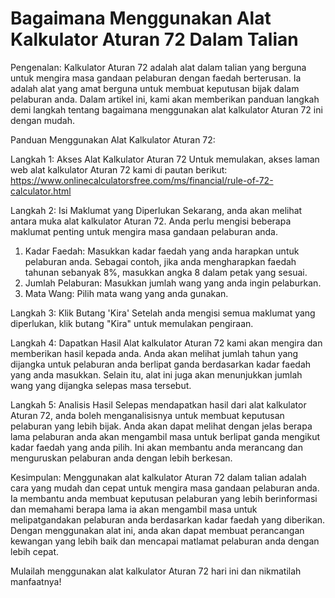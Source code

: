 Bagaimana Menggunakan Alat Kalkulator Aturan 72 Dalam Talian
============================================================

Pengenalan: Kalkulator Aturan 72 adalah alat dalam talian yang berguna untuk mengira masa gandaan pelaburan dengan faedah berterusan. Ia adalah alat yang amat berguna untuk membuat keputusan bijak dalam pelaburan anda. Dalam artikel ini, kami akan memberikan panduan langkah demi langkah tentang bagaimana menggunakan alat kalkulator Aturan 72 ini dengan mudah.

Panduan Menggunakan Alat Kalkulator Aturan 72:

Langkah 1: Akses Alat Kalkulator Aturan 72 Untuk memulakan, akses laman web alat kalkulator Aturan 72 kami di pautan berikut: <https://www.onlinecalculatorsfree.com/ms/financial/rule-of-72-calculator.html>

Langkah 2: Isi Maklumat yang Diperlukan Sekarang, anda akan melihat antara muka alat kalkulator Aturan 72. Anda perlu mengisi beberapa maklumat penting untuk mengira masa gandaan pelaburan anda.

1. Kadar Faedah: Masukkan kadar faedah yang anda harapkan untuk pelaburan anda. Sebagai contoh, jika anda mengharapkan faedah tahunan sebanyak 8%, masukkan angka 8 dalam petak yang sesuai.
2. Jumlah Pelaburan: Masukkan jumlah wang yang anda ingin pelaburkan.
3. Mata Wang: Pilih mata wang yang anda gunakan.

Langkah 3: Klik Butang 'Kira' Setelah anda mengisi semua maklumat yang diperlukan, klik butang "Kira" untuk memulakan pengiraan.

Langkah 4: Dapatkan Hasil Alat kalkulator Aturan 72 kami akan mengira dan memberikan hasil kepada anda. Anda akan melihat jumlah tahun yang dijangka untuk pelaburan anda berlipat ganda berdasarkan kadar faedah yang anda masukkan. Selain itu, alat ini juga akan menunjukkan jumlah wang yang dijangka selepas masa tersebut.

Langkah 5: Analisis Hasil Selepas mendapatkan hasil dari alat kalkulator Aturan 72, anda boleh menganalisisnya untuk membuat keputusan pelaburan yang lebih bijak. Anda akan dapat melihat dengan jelas berapa lama pelaburan anda akan mengambil masa untuk berlipat ganda mengikut kadar faedah yang anda pilih. Ini akan membantu anda merancang dan menguruskan pelaburan anda dengan lebih berkesan.

Kesimpulan: Menggunakan alat kalkulator Aturan 72 dalam talian adalah cara yang mudah dan cepat untuk mengira masa gandaan pelaburan anda. Ia membantu anda membuat keputusan pelaburan yang lebih berinformasi dan memahami berapa lama ia akan mengambil masa untuk melipatgandakan pelaburan anda berdasarkan kadar faedah yang diberikan. Dengan menggunakan alat ini, anda akan dapat membuat perancangan kewangan yang lebih baik dan mencapai matlamat pelaburan anda dengan lebih cepat.

Mulailah menggunakan alat kalkulator Aturan 72 hari ini dan nikmatilah manfaatnya!
